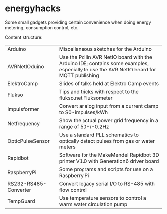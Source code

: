 # energyhacks

Some small gadgets providing certain convenience when doing energy metering,
consumption control, etc.

Content structure:

<table>
<tr><td>Arduino</td><td>Miscellaneous sketches for the Arduino</td></tr>
<tr><td>AVRNetIOduino</td><td>Use the Pollin AVR NetIO board with the Arduino IDE; contains some examples, especially to use the AVR NetIO board for MQTT publishing</td></tr>
<tr><td>ElektroCamp</td><td>Slides of talks held at Elektro Camp events</td></tr>

<tr><td>Flukso</td><td>Tips and tricks with respect to the flukso.net Fluksometer

<tr><td>Impulsformer</td><td>Convert analog input from a current clamp to S0-impulses/kWh</td></tr>

<tr><td>Netfrequency</td><td>Show the actual power grid frequency in a range of 50+/-0.2Hz</td></tr>

<tr><td>OpticPulseSensor</td><td>Use a standard PLL schematics to optically detect pulses from gas or water meters</td></tr>

<tr><td>Rapidbot</td><td>Software for the MakeMendel Rapidbot 3D printer V1.0 with Generation6 driver board</td></tr>

<tr><td>RaspberryPi</td><td>Some programs and scripts for use on a Raspberry Pi</td></tr>

<tr><td>RS232-RS485-Converter</td><td>Convert legacy serial I/O to RS-485 with flow control</td></tr> 

<tr><td>TempGuard</td><td>Use temperature sensors to control a warm water circulation pump</td></tr>
</table>